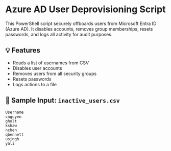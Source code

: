 # Azure AD User Deprovisioning Script

This PowerShell script securely offboards users from Microsoft Entra ID (Azure AD). It disables accounts, removes group memberships, resets passwords, and logs all activity for audit purposes.

## 💡 Features
- Reads a list of usernames from CSV
- Disables user accounts
- Removes users from all security groups
- Resets passwords
- Logs actions to a file

## 🧪 Sample Input: `inactive_users.csv`
```csv
Username
cnguyen
gholt
kshaw
nchen
qbennett
usingh
yali
